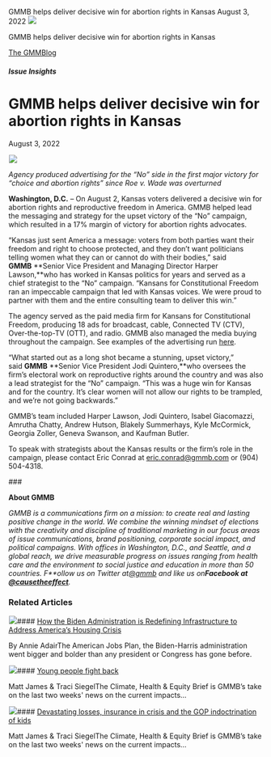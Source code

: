 



GMMB helps deliver decisive win for abortion rights in Kansas
August 3, 2022
![](data:image/gif;base64,R0lGODlhAQABAAAAACH5BAEKAAEALAAAAAABAAEAAAICTAEAOw==)![](https://www.gmmb.com/wp-content/uploads/2022/08/Screenshot-2022-08-03-174809.png)



GMMB helps deliver decisive win for abortion rights in Kansas





 [The GMMBlog](/blog/)



##### Issue Insights

 GMMB helps deliver decisive win for abortion rights in Kansas
=============================================================


August 3, 2022



![](data:image/gif;base64,R0lGODlhAQABAAAAACH5BAEKAAEALAAAAAABAAEAAAICTAEAOw==)![](https://www.gmmb.com/wp-content/uploads/2022/08/Screenshot-2022-08-03-174809-552x552.png) 


*Agency produced advertising for the “No” side in the first major victory for “choice and abortion rights” since Roe v. Wade was overturned*


**Washington, D.C.** – On August 2, Kansas voters delivered a decisive win for abortion rights and reproductive freedom in America. GMMB helped lead the messaging and strategy for the upset victory of the “No” campaign, which resulted in a 17% margin of victory for abortion rights advocates.


“Kansas just sent America a message: voters from both parties want their freedom and right to choose protected, and they don’t want politicians telling women what they can or cannot do with their bodies,” said **GMMB** **Senior Vice President and Managing Director Harper Lawson,**who has worked in Kansas politics for years and served as a chief strategist to the “No” campaign. “Kansans for Constitutional Freedom ran an impeccable campaign that led with Kansas voices. We were proud to partner with them and the entire consulting team to deliver this win.”


The agency served as the paid media firm for Kansans for Constitutional Freedom, producing 18 ads for broadcast, cable, Connected TV (CTV), Over-the-top-TV (OTT), and radio. GMMB also managed the media buying throughout the campaign. See examples of the advertising run [here](https://work.gmmb.com/project/kansans-for-constitutional-freedom-spots/).    


“What started out as a long shot became a stunning, upset victory,” said **GMMB** **Senior Vice President Jodi Quintero,**who oversees the firm’s electoral work on reproductive rights around the country and was also a lead strategist for the “No” campaign. “This was a huge win for Kansas and for the country. It’s clear women will not allow our rights to be trampled, and we’re not going backwards.”


GMMB’s team included Harper Lawson, Jodi Quintero, Isabel Giacomazzi, Amrutha Chatty, Andrew Hutson, Blakely Summerhays, Kyle McCormick, Georgia Zoller, Geneva Swanson, and Kaufman Butler.


To speak with strategists about the Kansas results or the firm’s role in the campaign, please contact Eric Conrad at [eric.conrad@gmmb.com](mailto:eric.conrad@gmmb.com) or (904) 504-4318.


### 


**About GMMB**


*GMMB is a communications firm on a mission: to create real and lasting positive change in the world. We combine the winning mindset of elections with the creativity and discipline of traditional marketing in our focus areas of issue communications, brand positioning, corporate social impact, and political campaigns. With offices in Washington, D.C., and Seattle, and a global reach, we drive measurable progress on issues ranging from health care and the environment to social justice and education in more than 50 countries. F**ollow us on Twitter at*[*@gmmb*](https://twitter.com/gmmb) *and like us on**Facebook at [@causetheeffect](https://www.facebook.com/causetheeffect)**.*









### Related Articles

![](data:image/gif;base64,R0lGODlhAQABAAAAACH5BAEKAAEALAAAAAABAAEAAAICTAEAOw==)![](https://www.gmmb.com/wp-content/uploads/2021/04/51101861349_3329b83f0a_b-e1618847524255-380x200.jpg)#### [How the Biden Administration is Redefining Infrastructure to Address America’s Housing Crisis](https://www.gmmb.com/news/biden-administration-is-redefining-infrastructure-to-address-housing-crisis/)

By Annie AdairThe American Jobs Plan, the Biden-Harris administration went bigger and bolder than any president or Congress has gone before.

![](data:image/gif;base64,R0lGODlhAQABAAAAACH5BAEKAAEALAAAAAABAAEAAAICTAEAOw==)![](https://www.gmmb.com/wp-content/uploads/2023/08/bob-8.28-380x200.jpg)#### [Young people fight back](https://www.gmmb.com/news/young-people-fight-back/)

Matt James & Traci SiegelThe Climate, Health & Equity Brief is GMMB’s take on the last two weeks' news on the current impacts…

![](data:image/gif;base64,R0lGODlhAQABAAAAACH5BAEKAAEALAAAAAABAAEAAAICTAEAOw==)![](https://www.gmmb.com/wp-content/uploads/2023/08/Bob-8.14-380x200.png)#### [Devastating losses, insurance in crisis and the GOP indoctrination of kids](https://www.gmmb.com/news/devastating-losses-insurance-in-crisis-and-the-gop-indoctrination-of-kids/)

Matt James & Traci SiegelThe Climate, Health & Equity Brief is GMMB’s take on the last two weeks' news on the current impacts…




